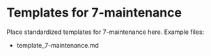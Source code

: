 # Templates for 7-maintenance

Place standardized templates for 7-maintenance here. Example files:
- template_7-maintenance.md
